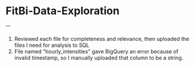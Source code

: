 # FitBi-Data-Exploration
'''
1. Reviewed each file for completeness and relevance, then uploaded the files I need for analysis to SQL
2. File named "hourly_intensities" gave BigQuery an error because of invalid timestamp, so I manually uploaded that column to be a string.

